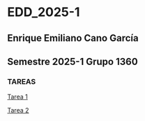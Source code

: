 # EDD_2025-1
## Enrique Emiliano Cano García
## Semestre 2025-1 Grupo 1360
### TAREAS
[Tarea 1](https://github.com/kno4/EDD_2025-1/tree/main/Tareas/Tarea1)

[Tarea 2]()

